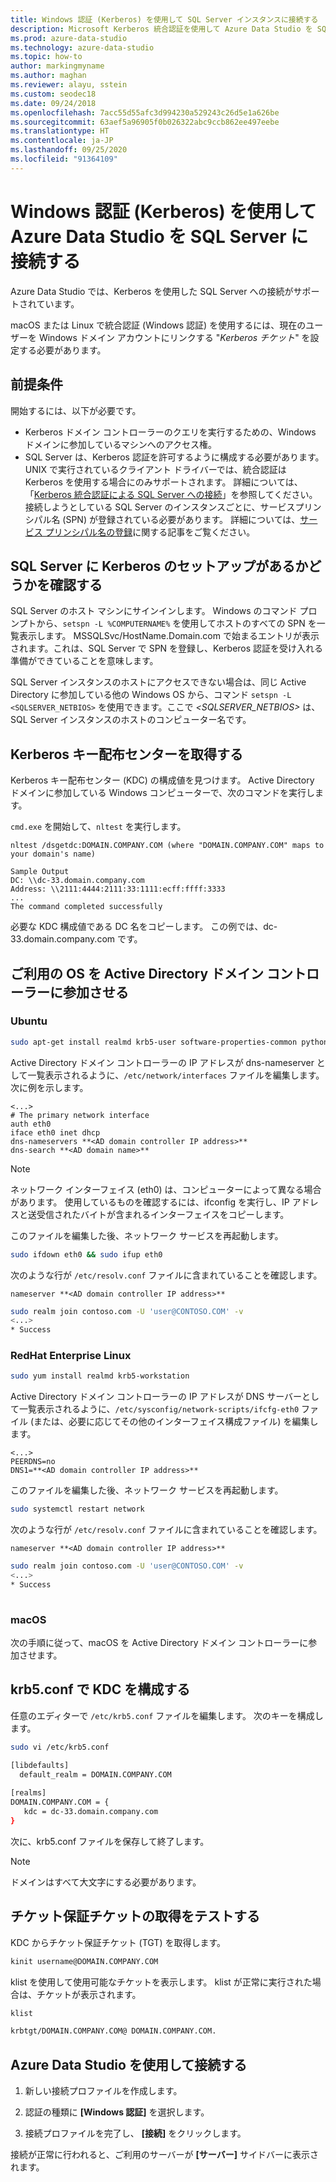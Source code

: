 ```yaml
---
title: Windows 認証 (Kerberos) を使用して SQL Server インスタンスに接続する
description: Microsoft Kerberos 統合認証を使用して Azure Data Studio を SQL Server インスタンスに接続する方法について説明します。
ms.prod: azure-data-studio
ms.technology: azure-data-studio
ms.topic: how-to
author: markingmyname
ms.author: maghan
ms.reviewer: alayu, sstein
ms.custom: seodec18
ms.date: 09/24/2018
ms.openlocfilehash: 7acc55d55afc3d994230a529243c26d5e1a626be
ms.sourcegitcommit: 63aef5a96905f0b026322abc9ccb862ee497eebe
ms.translationtype: HT
ms.contentlocale: ja-JP
ms.lasthandoff: 09/25/2020
ms.locfileid: "91364109"
---
```

# <a name="connect-azure-data-studio-to-sql-server-using-windows-authentication---kerberos"></a>Windows 認証 (Kerberos) を使用して Azure Data Studio を SQL Server に接続する

Azure Data Studio では、Kerberos を使用した SQL Server への接続がサポートされています。

macOS または Linux で統合認証 (Windows 認証) を使用するには、現在のユーザーを Windows ドメイン アカウントにリンクする "*Kerberos チケット*" を設定する必要があります。

## <a name="prerequisites"></a>前提条件

開始するには、以下が必要です。

- Kerberos ドメイン コントローラーのクエリを実行するための、Windows ドメインに参加しているマシンへのアクセス権。
- SQL Server は、Kerberos 認証を許可するように構成する必要があります。 UNIX で実行されているクライアント ドライバーでは、統合認証は Kerberos を使用する場合にのみサポートされます。 詳細については、「[Kerberos 統合認証による SQL Server への接続](../connect/jdbc/using-kerberos-integrated-authentication-to-connect-to-sql-server.md)」を参照してください。 接続しようとしている SQL Server のインスタンスごとに、サービスプリンシパル名 (SPN) が登録されている必要があります。 詳細については、[サービス プリンシパル名の登録](/previous-versions/sql/sql-server-2008-r2/ms191153(v=sql.105)#SPN%20Formats)に関する記事をご覧ください。


## <a name="check-if-sql-server-has-a-kerberos-setup"></a>SQL Server に Kerberos のセットアップがあるかどうかを確認する

SQL Server のホスト マシンにサインインします。 Windows のコマンド プロンプトから、`setspn -L %COMPUTERNAME%` を使用してホストのすべての SPN を一覧表示します。 MSSQLSvc/HostName.Domain.com で始まるエントリが表示されます。これは、SQL Server で SPN を登録し、Kerberos 認証を受け入れる準備ができていることを意味します。

SQL Server インスタンスのホストにアクセスできない場合は、同じ Active Directory に参加している他の Windows OS から、コマンド `setspn -L <SQLSERVER_NETBIOS>` を使用できます。ここで *<SQLSERVER_NETBIOS>* は、SQL Server インスタンスのホストのコンピューター名です。


## <a name="get-the-kerberos-key-distribution-center"></a>Kerberos キー配布センターを取得する

Kerberos キー配布センター (KDC) の構成値を見つけます。 Active Directory ドメインに参加している Windows コンピューターで、次のコマンドを実行します。

`cmd.exe` を開始して、`nltest` を実行します。

```
nltest /dsgetdc:DOMAIN.COMPANY.COM (where "DOMAIN.COMPANY.COM" maps to your domain's name)

Sample Output
DC: \\dc-33.domain.company.com
Address: \\2111:4444:2111:33:1111:ecff:ffff:3333
...
The command completed successfully
```
必要な KDC 構成値である DC 名をコピーします。 この例では、dc-33.domain.company.com です。

## <a name="join-your-os-to-the-active-directory-domain-controller"></a>ご利用の OS を Active Directory ドメイン コントローラーに参加させる

### <a name="ubuntu"></a>Ubuntu
```bash
sudo apt-get install realmd krb5-user software-properties-common python-software-properties packagekit
```

Active Directory ドメイン コントローラーの IP アドレスが dns-nameserver として一覧表示されるように、`/etc/network/interfaces` ファイルを編集します。 次に例を示します。

```/etc/network/interfaces
<...>
# The primary network interface
auth eth0
iface eth0 inet dhcp
dns-nameservers **<AD domain controller IP address>**
dns-search **<AD domain name>**
```

> [!NOTE]
> ネットワーク インターフェイス (eth0) は、コンピューターによって異なる場合があります。 使用しているものを確認するには、ifconfig を実行し、IP アドレスと送受信されたバイトが含まれるインターフェイスをコピーします。

このファイルを編集した後、ネットワーク サービスを再起動します。

```bash
sudo ifdown eth0 && sudo ifup eth0
```

次のような行が `/etc/resolv.conf` ファイルに含まれていることを確認します。

```Code
nameserver **<AD domain controller IP address>**
```

```bash
sudo realm join contoso.com -U 'user@CONTOSO.COM' -v
<...>
* Success
```
   
### <a name="redhat-enterprise-linux"></a>RedHat Enterprise Linux
```bash
sudo yum install realmd krb5-workstation
```

Active Directory ドメイン コントローラーの IP アドレスが DNS サーバーとして一覧表示されるように、`/etc/sysconfig/network-scripts/ifcfg-eth0` ファイル (または、必要に応じてその他のインターフェイス構成ファイル) を編集します。

```/etc/sysconfig/network-scripts/ifcfg-eth0
<...>
PEERDNS=no
DNS1=**<AD domain controller IP address>**
```

このファイルを編集した後、ネットワーク サービスを再起動します。

```bash
sudo systemctl restart network
```

次のような行が `/etc/resolv.conf` ファイルに含まれていることを確認します。  

```Code
nameserver **<AD domain controller IP address>**
```

```bash
sudo realm join contoso.com -U 'user@CONTOSO.COM' -v
<...>
* Success
   
```

### <a name="macos"></a>macOS

次の手順に従って、macOS を Active Directory ドメイン コントローラーに参加させます。

## <a name="configure-kdc-in-krb5conf"></a>krb5.conf で KDC を構成する

任意のエディターで `/etc/krb5.conf` ファイルを編集します。 次のキーを構成します。

```bash
sudo vi /etc/krb5.conf

[libdefaults]
  default_realm = DOMAIN.COMPANY.COM
 
[realms]
DOMAIN.COMPANY.COM = {
   kdc = dc-33.domain.company.com
}
```

次に、krb5.conf ファイルを保存して終了します。

> [!NOTE]
> ドメインはすべて大文字にする必要があります。


## <a name="test-the-ticket-granting-ticket-retrieval"></a>チケット保証チケットの取得をテストする

KDC からチケット保証チケット (TGT) を取得します。

```bash
kinit username@DOMAIN.COMPANY.COM
```

klist を使用して使用可能なチケットを表示します。 klist が正常に実行された場合は、チケットが表示されます。

```bash
klist

krbtgt/DOMAIN.COMPANY.COM@ DOMAIN.COMPANY.COM.
```

## <a name="connect-by-using-azure-data-studio"></a>Azure Data Studio を使用して接続する

1. 新しい接続プロファイルを作成します。

1. 認証の種類に **[Windows 認証]** を選択します。

1. 接続プロファイルを完了し、 **[接続]** をクリックします。

接続が正常に行われると、ご利用のサーバーが **[サーバー]** サイドバーに表示されます。
